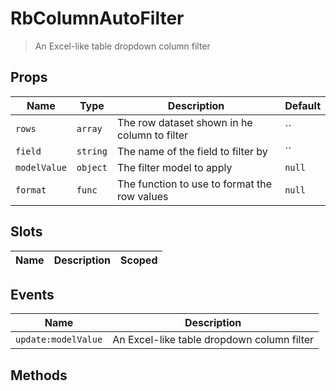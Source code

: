 # RbColumnAutoFilter

> An Excel-like table dropdown column filter

## Props

| Name | Type | Description | Default |
| ---- | ---- | ----------- | ------- |
| `rows` | `array` | The row dataset shown in he column to filter | `` |
| `field` | `string` | The name of the field to filter by | `` |
| `modelValue` | `object` | The filter model to apply | `null` |
| `format` | `func` | The function to use to format the row values | `null` |

## Slots

| Name | Description | Scoped |
| ---- | ----------- | ------ |

## Events

| Name | Description |
| ---- | ----------- |
| `update:modelValue` | An Excel-like table dropdown column filter |

## Methods
